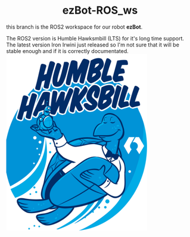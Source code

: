 # <h1 align = "center"> ezBot-ROS_ws </h1> <!-- omit in toc -->
this branch is the ROS2 workspace for our robot **ezBot**.

The ROS2 version is Humble Hawksmbill (LTS) for it's long time support. 
The latest version Iron Irwini just released so I'm not sure that it will be stable enough and if it is correctly documentated.
<img src="/.github/Images/HumbleHawksbill_TransparentBG-NoROS.png" width="75%" alt="Humble Hawksbill" class="center">
